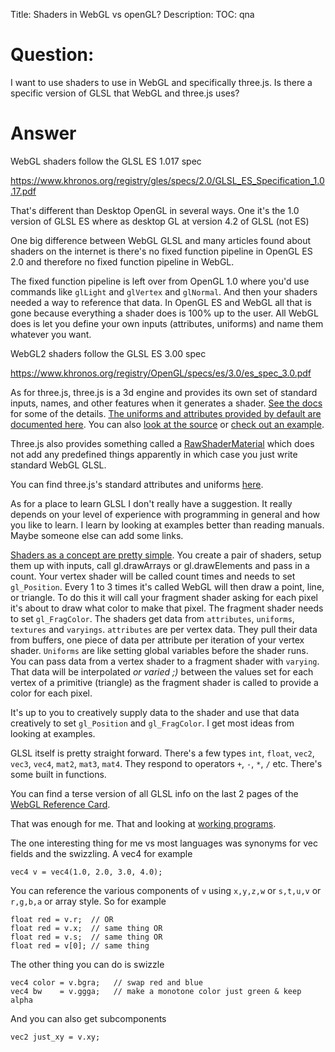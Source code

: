 Title: Shaders in WebGL vs openGL?
Description:
TOC: qna

# Question:

I want to use shaders to use in WebGL and specifically three.js. Is there a specific version of GLSL that WebGL and three.js uses?

# Answer

WebGL shaders follow the GLSL ES 1.017 spec

https://www.khronos.org/registry/gles/specs/2.0/GLSL_ES_Specification_1.0.17.pdf

That's different than Desktop OpenGL in several ways. One it's the 1.0 version of GLSL ES where as desktop GL at version 4.2 of GLSL (not ES)

One big difference between WebGL GLSL and many articles found about shaders on the internet is there's no fixed function pipeline in OpenGL ES 2.0 and therefore no fixed function pipeline in WebGL. 

The fixed function pipeline is left over from OpenGL 1.0 where you'd use commands like `glLight` and `glVertex` and `glNormal`. And then your shaders needed a way to reference that data. In OpenGL ES and WebGL all that is gone because everything a shader does is 100% up to the user. All WebGL does is let you define your own inputs (attributes, uniforms) and name them whatever you want.

WebGL2 shaders follow the GLSL ES 3.00 spec

https://www.khronos.org/registry/OpenGL/specs/es/3.0/es_spec_3.0.pdf

As for three.js, three.js is a 3d engine and provides its own set of standard inputs, names, and other features when it generates a shader. [See the docs](http://threejs.org/docs/#Reference/Materials/ShaderMaterial) for some of the details. [The uniforms and attributes provided by default are documented here](http://threejs.org/docs/#Reference/Renderers.WebGL/WebGLProgram). You can also [look at the source](https://github.com/mrdoob/three.js/blob/master/src/renderers/webgl/WebGLProgram.js) or [check out an example](http://threejs.org/examples/). 

Three.js also provides something called a [RawShaderMaterial](http://threejs.org/docs/#Reference/Materials/RawShaderMaterial) which does not add any predefined things apparently in which case you just write standard WebGL GLSL.

You can find three.js's standard attributes and uniforms [here][1].

As for a place to learn GLSL I don't really have a suggestion. It really depends on your level of experience with programming in general and how you like to learn. I learn by looking at examples better than reading manuals. Maybe someone else can add some links. 

[Shaders as a concept are pretty simple](http://webglfundamentals.org/webgl/lessons/webgl-how-it-works.html). You create a pair of shaders, setup them up with inputs, call gl.drawArrays or gl.drawElements and pass in a count. Your vertex shader will be called count times and needs to set `gl_Position`. Every 1 to 3 times it's called WebGL will then draw a point, line, or triangle. To do this it will call your fragment shader asking for each pixel it's about to draw what color to make that pixel. The fragment shader needs to set `gl_FragColor`. The shaders get data from `attributes`, `uniforms`, `textures` and `varyings`. `attributes` are per vertex data. They pull their data from buffers, one piece of data per attribute per iteration of your vertex shader. `Uniforms` are like setting global variables before the shader runs. You can pass data from a vertex shader to a fragment shader with `varying`. That data will be interpolated *or varied ;)* between the values set for each vertex of a primitive (triangle) as the fragment shader is called to provide a color for each pixel.

It's up to you to creatively supply data to the shader and use that data creatively to set `gl_Position` and `gl_FragColor`. I get most ideas from looking at examples.

GLSL itself is pretty straight forward. There's a few types `int`, `float`, `vec2`, `vec3`, `vec4`, `mat2`, `mat3`, `mat4`. They respond to operators `+`, `-`, `*`, `/` etc. There's some built in functions. 

You can find a terse version of all GLSL info on the last 2 pages of the [WebGL Reference Card](https://www.khronos.org/files/webgl/webgl-reference-card-1_0.pdf).

That was enough for me. That and looking at [working programs](http://webglfundamentals.org).

The one interesting thing for me vs most languages was synonyms for vec fields and the swizzling. A vec4 for example

    vec4 v = vec4(1.0, 2.0, 3.0, 4.0);

You can reference the various components of `v` using `x,y,z,w` or `s,t,u,v` or `r,g,b,a` or array style. So for example

    float red = v.r;  // OR
    float red = v.x;  // same thing OR
    float red = v.s;  // same thing OR
    float red = v[0]; // same thing

The other thing you can do is swizzle

    vec4 color = v.bgra;   // swap red and blue
    vec4 bw    = v.ggga;   // make a monotone color just green & keep alpha

And you can also get subcomponents

    vec2 just_xy = v.xy;


  [1]: http://threejs.org/docs/#Reference/Renderers.WebGL/WebGLProgram
